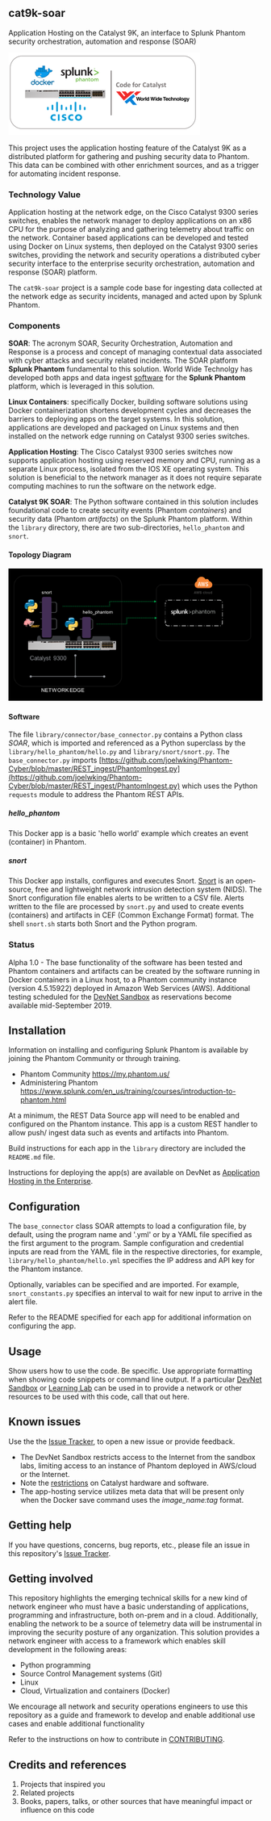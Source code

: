 cat9k-soar
----------
Application Hosting on the Catalyst 9K, an interface to Splunk Phantom security orchestration, automation and response (SOAR)

![](./documentation/images/code_for_catalyst_logo.png)

This project uses the application hosting feature of the Catalyst 9K as a distributed platform for gathering and pushing security data to Phantom. This data can be combined with other enrichment sources, and as a trigger for automating incident response.

### Technology Value

Application hosting at the network edge, on the Cisco Catalyst 9300 series switches, enables the network manager to deploy applications on an x86 CPU for the purpose of analyzing and gathering telemetry about traffic on the network. Container based applications can be developed and tested using Docker on Linux systems, then deployed on the Catalyst 9300 series switches, providing the network and security operations a distributed cyber security interface to the enterprise security orchestration, automation and response (SOAR) platform.

The `cat9k-soar` project is a sample code base for ingesting data collected at the network edge as security incidents, managed and acted upon by Splunk Phantom.

### Components

**SOAR**: The acronym SOAR, Security Orchestration, Automation and Response is a process and concept of managing contextual data associated with cyber attacks and security related incidents. The SOAR platform **Splunk Phantom** fundamental to this solution. World Wide Technolgy has developed both apps and data ingest [software](https://github.com/joelwking/Phantom-Cyber) for the **Splunk Phantom** platform, which is leveraged in this solution.

**Linux Containers**: specifically Docker, building software solutions using Docker containerization shortens development cycles and decreases the barriers to deploying apps on the target systems. In this solution, applications are developed and packaged on Linux systems and then installed on the network edge running on Catalyst 9300 series switches.

**Application Hosting**: The Cisco Catalyst 9300 series switches now supports application hosting using reserved memory and CPU, running as a separate Linux process, isolated from the IOS XE operating system. This solution is beneficial to the network manager as it does not require separate computing machines to run the software on the network edge. 

**Catalyst 9K SOAR**: The Python software contained in this solution includes foundational code to create security events (Phantom *containers*) and security data (Phantom *artifacts*) on the Splunk Phantom platform. Within the `library` directory, there are two sub-directories, `hello_phantom` and `snort`. 

#### Topology Diagram

![](./documentation/images/cat9k-soar_topology.png)

#### Software

The file `library/connector/base_connector.py` contains a Python class *SOAR*, which is imported and referenced as a Python superclass by the `library/hello_phantom/hello.py` and `library/snort/snort.py`.  The `base_connector.py` imports [https://github.com/joelwking/Phantom-Cyber/blob/master/REST_ingest/PhantomIngest.py](https://github.com/joelwking/Phantom-Cyber/blob/master/REST_ingest/PhantomIngest.py) which uses the Python `requests` module to address the Phantom REST APIs. 

##### hello_phantom

This Docker app is a basic 'hello world' example which creates an event (container) in Phantom.

##### snort

This Docker app installs, configures and executes Snort. [Snort](https://www.snort.org) is an open-source, free and lightweight network intrusion detection system (NIDS). The Snort configuration file enables alerts to be written to a CSV file. Alerts written to the file are processed by `snort.py` and used to create events (containers) and artifacts in CEF (Common Exchange Format) format. The shell `snort.sh` starts both Snort and the Python program.

### Status

Alpha 1.0 - The base functionality of the software has been tested and Phantom containers and artifacts can be created by the software running in Docker containers in a Linux host, to a Phantom community instance (version 4.5.15922) deployed in Amazon Web Services (AWS). Additional testing scheduled for the [DevNet Sandbox](https://developer.cisco.com/site/sandbox/) as reservations become available mid-September 2019. 

## Installation

Information on installing and configuring Splunk Phantom is available by joining the Phantom Community or through training.

* Phantom Community https://my.phantom.us/
* Administering Phantom https://www.splunk.com/en_us/training/courses/introduction-to-phantom.html

At a minimum, the REST Data Source app will need to be enabled and configured on the Phantom instance. This app is a custom REST handler to allow push/ ingest data such as events and artifacts into Phantom.

Build instructions for each app in the `library` directory are included the `README.md` file.

Instructions for deploying the app(s) are available on DevNet as [Application Hosting in the Enterprise](https://developer.cisco.com/docs/app-hosting).

## Configuration

The `base_connector` class SOAR attempts to load a configuration file, by default, using the program name and '.yml' or by a YAML file specified as the first argument to the program. Sample configuration and credential inputs are read from the YAML file in the respective directories, for example, `library/hello_phantom/hello.yml` specifies the IP address and API key for the Phantom instance.

Optionally, variables can be specified and are imported. For example, `snort_constants.py` specifies an interval to wait for new input to arrive in the alert file.

Refer to the README specified for each app for additional information on configuring the app.

## Usage

Show users how to use the code. Be specific.
Use appropriate formatting when showing code snippets or command line output.
If a particular [DevNet Sandbox](https://developer.cisco.com/sandbox/) or [Learning Lab](https://developer.cisco.com/learning-labs/) can be used in to provide a network or other resources to be used with this code, call that out here. 

## Known issues

Use the the [Issue Tracker](https://github.com/joelwking/cat9k-soar/issues), to open a new issue or provide feedback. 

* The DevNet Sandbox restricts access to the Internet from the sandbox labs, limiting access to an instance of Phantom deployed in AWS/cloud or the Internet.
* Note the [restrictions](https://developer.cisco.com/docs/app-hosting/#!getting-cat9k-setup) on Catalyst hardware and software.
* The app-hosting service utilizes meta data that will be present only when the Docker save command uses the  *image_name:tag* format. 

## Getting help

If you have questions, concerns, bug reports, etc., please file an issue in this repository's [Issue Tracker](https://github.com/joelwking/cat9k-soar/issues).

## Getting involved

This repository highlights the emerging technical skills for a new kind of network engineer who must have a basic understanding of applications, programming and infrastructure, both on-prem and in a cloud. Additionally, enabling the network to be a source of telemetry data will be instrumental in improving the security posture of any organization. This solution provides a network engineer with access to a framework which enables skill development in the following areas:

* Python programming
* Source Control Management systems (Git)
* Linux
* Cloud, Virtualization and containers (Docker)

We encourage all network and security operations engineers to use this repository as a guide and framework to develop and enable additional use cases and enable additional functionality

Refer to the instructions on how to contribute in [CONTRIBUTING](./CONTRIBUTING.md).

## Credits and references

1. Projects that inspired you
2. Related projects
3. Books, papers, talks, or other sources that have meaningful impact or influence on this code
